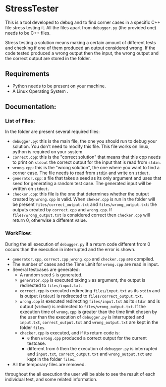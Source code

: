 # StressTester

This is a tool developed to debug and  to find corner cases in a specific C++ file stress testing it. All the files apart from ```debugger.py``` (the provided one) needs to be C++ files.

Stress testing a solution means making a certain amount of different tests and checking if one of them produced an output considered wrong. 
If the code tested produced a wrong output then the input, the wrong output and the correct output are stored in the folder. 

## Requirements
- Python needs to be present on your machine.
- A Linux Operating System .

## Documentation: 

### List of Files:
In the folder are present several required files:
- ```debugger.py```: this is the main file, the one you should run to debug your solution. You don't need to modify this file. This file works on linux, python is required on your system.
- ```correct.cpp```: this is the "correct solution" that means that this cpp needs to print on `stdout` the correct output for the input that is read from `stdin`.
- ```wrong.cpp```: this is the "wrong solution", the one where you want to find a corner case. The file needs to read from ```stdin``` and write on ```stdout```.
- ```generator.cpp```: a file that takes a seed as its only argument and uses that seed for generating a random test case. The generated input will be written on ```stdout```.
- ```checker.cpp```: this file is the one that determines whether the output created by ```wrong.cpp``` is valid. When ```cheker.cpp``` is run in the folder will be present ```files/correct_output.txt``` and ```files/wrong_output.txt```: the outputs created by ```correct.cpp``` and ```wrong.cpp```. If ```files/wrong_output.txt``` is considered correct then ```checker.cpp``` will return 0, otherwise a different value.  


### WorkFlow:
During the all execution of ```debugger.py``` if a return code different from 0 occurs than the execution in interrupted and the error is shown.
- ```generator.cpp```, ```correct.cpp``` ,```wrong.cpp``` and ```checker.cpp``` are compiled.
- The number of cases and the Time Limit for ```wrong.cpp``` are read in input.
- Several testcases are generated:
  - A random seed ```S``` is generated.
  - ```generator.cpp``` is executed taking ```S``` as argument, the output is redirected to ```files/input.txt```.
  - ```correct.cpp``` is executed redirecting ```files/input.txt``` as its ```stdin``` and is output (```stdout```) is redirected to ```files/correct_output.txt```.
   - ```wrong.cpp``` is executed redirecting ```files/input.txt``` as its ```stdin``` and is output (```stdout```) is redirected to ```files/wrong_output.txt```. If the execution time of ```wrong.cpp``` is greater than the time limit chosen by the user than the execution of ```debugger.py``` is interrupted and ```input.txt```, ```correct_output.txt``` and ```wrong_output.txt``` are kept in the folder ```files```.  
   - ```checker.cpp``` is executed, and if its return code is:
     - ```0``` then ```wrong.cpp``` produced a correct output for the current testcase.
     - different from `0` then the execution of ```debugger.py``` is interrupted and ```input.txt```, ```correct_output.txt``` and ```wrong_output.txt``` are kept in the folder ```files```.  
- All the temporary files are removed.

throughout the all execution the user will be able to see the result of each individual test, and some related information.
